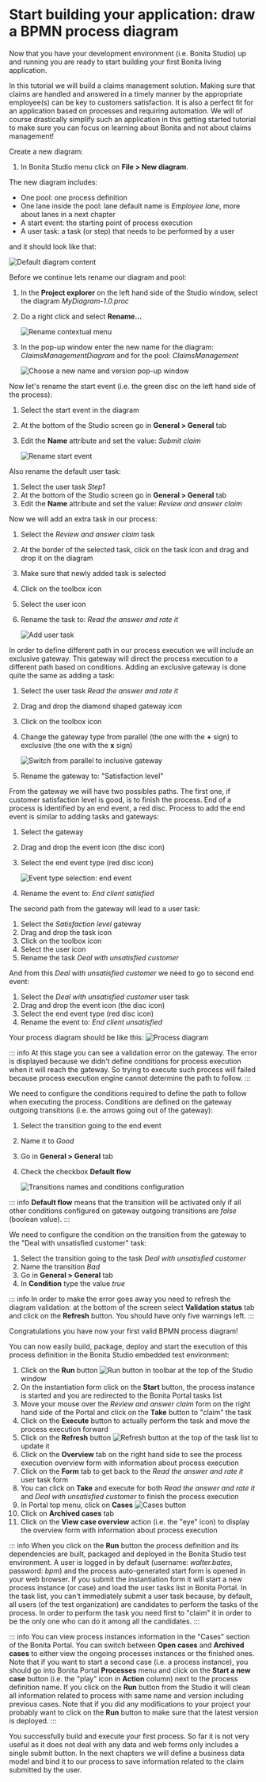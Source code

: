 # Start building your application: draw a BPMN process diagram

Now that you have your development environment (i.e. Bonita Studio) up and running you are ready to start building your first Bonita living application.

In this tutorial we will build a claims management solution. Making sure that claims are handled and answered in a timely manner by the appropriate employee(s) can be key to customers satisfaction. It is also a perfect fit for an application based on processes and requiring automation. We will of course drastically simplify such an application in this getting started tutorial to make sure you can focus on learning about Bonita and not about claims management!

Create a new diagram:
1. In Bonita Studio menu click on **File > New diagram**.


The new diagram includes:
- One pool: one process definition
- One lane inside the pool: lane default name is _Employee lane_, more about lanes in a next chapter
- A start event: the starting point of process execution
- A user task: a task (or step) that needs to be performed by a user

and it should look like that:

![Default diagram content](images/getting-started-tutorial/draw-bpmn-diagram/new-default-diagram.png)

Before we continue lets rename our diagram and pool:
1. In the **Project explorer** on the left hand side of the Studio window, select the diagram _MyDiagram-1.0.proc_
1. Do a right click and select **Rename...**

   ![Rename contextual menu](images/getting-started-tutorial/draw-bpmn-diagram/rename.png)

1. In the pop-up window enter the new name for the diagram: _ClaimsManagementDiagram_ and for the pool: _ClaimsManagement_

   ![Choose a new name and version pop-up window](images/getting-started-tutorial/draw-bpmn-diagram/choose-new-name-version.png)

Now let's rename the start event (i.e. the green disc on the left hand side of the process):
1. Select the start event in the diagram
1. At the bottom of the Studio screen go in **General > General** tab
1. Edit the **Name** attribute and set the value: _Submit claim_

   ![Rename start event](images/getting-started-tutorial/draw-bpmn-diagram/rename-start-event.png)

Also rename the default user task:
1. Select the user task _Step1_
1. At the bottom of the Studio screen go in **General > General** tab
1. Edit the **Name** attribute and set the value: _Review and answer claim_

Now we will add an extra task in our process:
1. Select the _Review and answer claim_ task
1. At the border of the selected task, click on the task icon and drag and drop it on the diagram
1. Make sure that newly added task is selected
1. Click on the toolbox icon
1. Select the user icon
1. Rename the task to: _Read the answer and rate it_

   ![Add user task](images/getting-started-tutorial/draw-bpmn-diagram/add-task.gif)

In order to define different path in our process execution we will include an exclusive gateway. This gateway will direct the process execution to a different path based on conditions. Adding an exclusive gateway is done quite the same as adding a task:
1. Select the user task _Read the answer and rate it_
1. Drag and drop the diamond shaped gateway icon
1. Click on the toolbox icon
1. Change the gateway type from parallel (the one with the **+** sign) to exclusive (the one with the **x** sign)

   ![Switch from parallel to inclusive gateway](images/getting-started-tutorial/draw-bpmn-diagram/switch-from-parallel-to-exclusive-gateway.png)

1. Rename the gateway to: "Satisfaction level"

From the gateway we will have two possibles paths. The first one, if customer satisfaction level is good, is to finish the process. End of a process is identified by an end event, a red disc. Process to add the end event is similar to adding tasks and gateways:
1. Select the gateway
1. Drag and drop the event icon (the disc icon)
1. Select the end event type (red disc icon)

   ![Event type selection: end event](images/getting-started-tutorial/draw-bpmn-diagram/event-type-selection.png)

1. Rename the event to: _End client satisfied_

The second path from the gateway will lead to a user task:
1. Select the _Satisfaction level_ gateway
1. Drag and drop the task icon
1. Click on the toolbox icon
1. Select the user icon
1. Rename the task _Deal with unsatisfied customer_

And from this _Deal with unsatisfied customer_ we need to go to second end event:
1. Select the _Deal with unsatisfied customer_ user task
1. Drag and drop the event icon (the disc icon)
1. Select the end event type (red disc icon)
1. Rename the event to: _End client unsatisfied_

Your process diagram should be like this:
![Process diagram](images/getting-started-tutorial/draw-bpmn-diagram/process-diagram-before-transitions-configuration.png)

::: info
At this stage you can see a validation error on the gateway. The error is displayed because we didn't define conditions for process execution when it will reach the gateway. So trying to execute such process will failed because process execution engine cannot determine the path to follow.
:::

We need to configure the conditions required to define the path to follow when executing the process. Conditions are defined on the gateway outgoing transitions (i.e. the arrows going out of the gateway):
1. Select the transition going to the end event
1. Name it to _Good_
1. Go in **General > General** tab
1. Check the checkbox **Default flow**
   
   ![Transitions names and conditions configuration](images/getting-started-tutorial/draw-bpmn-diagram/transitions-name-and-condition.gif)

::: info
**Default flow** means that the transition will be activated only if all other conditions configured on gateway outgoing transitions are _false_ (boolean value).
:::

We need to configure the condition on the transition from the gateway to the "Deal with unsatisfied customer" task:
1. Select the transition going to the task _Deal with unsatisfied customer_
1. Name the transition _Bad_
1. Go in **General > General** tab
1. In **Condition** type the value _true_

::: info
In order to make the error goes away you need to refresh the diagram validation: at the bottom of the screen select **Validation status** tab and click on the **Refresh** button. You should have only five warnings left.
:::

Congratulations you have now your first valid BPMN process diagram!

You can now easily build, package, deploy and start the execution of this process definition in the Bonita Studio embedded test environment:
1. Click on the **Run** button ![Run button](images/getting-started-tutorial/draw-bpmn-diagram/run.png) in toolbar at the top of the Studio window
1. On the instantiation form click on the **Start** button, the process instance is started and you are redirected to the Bonita Portal tasks list
1. Move your mouse over the _Review and answer claim_ form on the right hand side of the Portal and click on the **Take** button to "claim" the task
1. Click on the **Execute** button to actually perform the task and move the process execution forward
1. Click on the **Refresh** button ![Refresh button](images/getting-started-tutorial/draw-bpmn-diagram/refresh.png) at the top of the task list to update it
1. Click on the **Overview** tab on the right hand side to see the process execution overview form with information about process execution
1. Click on the **Form** tab to get back to the _Read the answer and rate it_ user task form
1. You can click on **Take** and execute for both _Read the answer and rate it_ and _Deal with unsatisfied customer_ to finish the process execution
1. In Portal top menu, click on **Cases** ![Cases button](images/getting-started-tutorial/draw-bpmn-diagram/cases.png)
1. Click on **Archived cases** tab
1. Click on the **View case overview** action (i.e. the "eye" icon) to display the overview form with information about process execution


::: info
 When you click on the **Run** button the process definition and its dependencies are built, packaged and deployed in the Bonita Studio test environment. A user is logged in by default (username: _walter.bates_, password: _bpm_) and the process auto-generated start form is opened in your web browser. If you submit the instantiation form it will start a new process instance (or case) and load the user tasks list in Bonita Portal. In the task list, you can't immediately submit a user task because, by default, all users (of the test organization) are candidates to perform the tasks of the process. In order to perform the task you need first to "claim" it in order to be the only one who can do it among all the candidates.
 :::
 
::: info
You can view process instances information in the "Cases" section of the Bonita Portal. You can switch between **Open cases** and **Archived cases** to either view the ongoing processes instances or the finished ones. Note that if you want to start a second case (i.e. a process instance), you should go into Bonita Portal **Processes** menu and click on the **Start a new case** button (i.e. the "play" icon in **Action** column) next to the process definition name. If you click on the **Run** button from the Studio it will clean all information related to process with same name and version including previous cases. Note that if you did any modifications to your project your probably want to click on the **Run** button to make sure that the latest version is deployed.
:::

You successfully build and execute your first process. So far it is not very useful as it does not deal with any data and web forms only includes a single submit button. In the next chapters we will define a business data model and bind it to our process to save information related to the claim submitted by the user.
